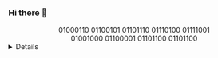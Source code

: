 ### Hi there 👋

<!--
**fentyhall/fentyhall** is a ✨ _special_ ✨ repository because its `README.md` (this file) appears on your GitHub profile.

Here are some ideas to get you started:

- 🔭 I’m currently working on ...
- 🌱 I’m currently learning ...
- 👯 I’m looking to collaborate on ...
- 🤔 I’m looking for help with ...
- 💬 Ask me about ...
- 📫 How to reach me: ...
- 😄 Pronouns: ...
- ⚡ Fun fact: ...
-->

<center>01000110 01100101 01101110 01110100 01111001</center>
<center>01001000 01100001 01101100 01101100</center>
	
<details>Some other facts about me
